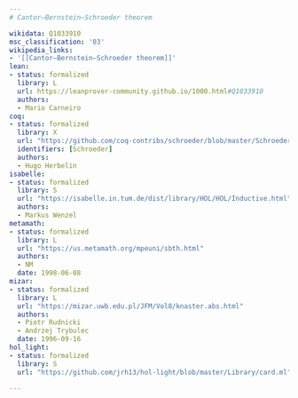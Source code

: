```yaml
---
# Cantor–Bernstein–Schroeder theorem

wikidata: Q1033910
msc_classification: '03'
wikipedia_links:
- '[[Cantor–Bernstein–Schroeder theorem]]'
lean:
- status: formalized
  library: L
  url: https://leanprover-community.github.io/1000.html#Q1033910
  authors:
  - Mario Carneiro
coq:
- status: formalized
  library: X
  url: "https://github.com/coq-contribs/schroeder/blob/master/Schroeder.v"
  identifiers: [Schroeder]
  authors:
  - Hugo Herbelin
isabelle:
- status: formalized
  library: S
  url: "https://isabelle.in.tum.de/dist/library/HOL/HOL/Inductive.html"
  authors:
  - Markus Wenzel
metamath:
- status: formalized
  library: L
  url: "https://us.metamath.org/mpeuni/sbth.html"
  authors:
  - NM
  date: 1998-06-08
mizar:
- status: formalized
  library: L
  url: "https://mizar.uwb.edu.pl/JFM/Vol8/knaster.abs.html"
  authors:
  - Piotr Rudnicki
  - Andrzej Trybulec
  date: 1996-09-16
hol_light:
- status: formalized
  library: S
  url: "https://github.com/jrh13/hol-light/blob/master/Library/card.ml"

---
```

